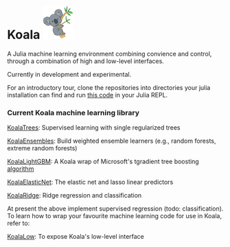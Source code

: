 # Koala ![](logo.png) 

A Julia machine learning environment combining convience and control,
through a combination of high and low-level interfaces. 

Currently in development and experimental.

For an introductory tour, clone the repositories into directories your
julia installation can find and run [this code](docs/tour.jl) in your
Julia REPL.

### Current Koala machine learning library

[KoalaTrees](https://github.com/ablaom/KoalaTrees.jl): Supervised learning with single regularized trees 

[KoalaEnsembles](https://github.com/ablaom/KoalaEnsembles.jl): Build weighted ensemble learners (e.g., random forests, extreme random forests)

[KoalaLightGBM](https://github.com/ablaom/KoalaLightGBM.jl): A Koala wrap of Microsoft's tgradient tree boosting [algorithm](https://github.com/Microsoft/LightGBM)

[KoalaElasticNet](https://github.com/ablaom/KoalaElasticNet.jl): The elastic net and lasso linear predictors

[KoalaRidge](https://github.com/ablaom/KoalaRidge.jl): Ridge regression and classification

At present the above implement supervised regression (todo:
classification). To learn how to wrap your favourite machine learning
code for use in Koala, refer to:

[KoalaLow](https://github.com/ablaom/KoalaLow.jl): To expose Koala's low-level interface

